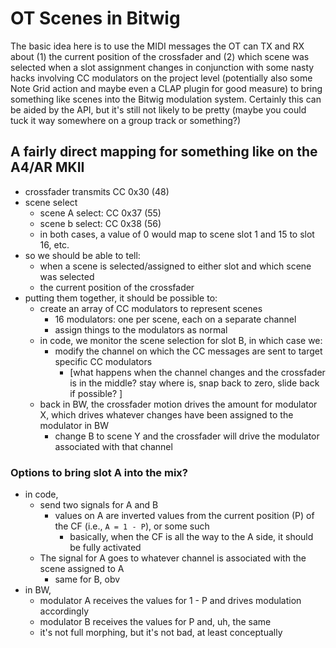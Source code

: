 # OT Scenes in Bitwig

The basic idea here is to use the MIDI messages the OT can TX and RX about (1) the current position of the crossfader and (2) which scene was selected when a slot assignment changes in conjunction with some nasty hacks involving CC modulators on the project level (potentially also some Note Grid action and maybe even a CLAP plugin for good measure) to bring something like scenes into the Bitwig modulation system. Certainly this can be aided by the API, but it's still not likely to be pretty (maybe you could tuck it way somewhere on a group track or something?)


## A fairly direct mapping for something like on the A4/AR MKII
- crossfader transmits CC 0x30 (48)
- scene select
  - scene A select: CC 0x37 (55) 
  - scene b select: CC 0x38 (56)
  - in both cases, a value of 0 would map to scene slot 1 and 15 to slot 16, etc.
- so we should be able to tell:
  - when a scene is selected/assigned to either slot and which scene was selected
  - the current position of the crossfader
- putting them together, it should be possible to:
  - create an array of CC modulators to represent scenes
    - 16 modulators: one per scene, each on a separate channel
    - assign things to the modulators as normal
  - in code, we monitor the scene selection for slot B, in which case we:
    - modify the channel on which the CC messages are sent to target specific CC modulators
      - [what happens when the channel changes and the crossfader is in the middle? stay where is, snap back to zero, slide back if possible? ]
  - back in BW, the crossfader motion drives the amount for modulator X, which drives whatever changes have been assigned to the modulator in BW
    - change B to scene Y and the crossfader will drive the modulator associated with that channel 


### Options to bring slot A into the mix?
- in code,
  - send two signals for A and B
    - values on A are inverted values from the current position (P) of the CF (i.e., `A = 1 - P`), or some such
      - basically, when the CF is all the way to the A side, it should be fully activated
  - The signal for A goes to whatever channel is associated with the scene assigned to A
    - same for B, obv
- in BW,
  - modulator A receives the values for 1 - P and drives modulation accordingly
  - modulator B receives the values for P and, uh, the same
  - it's not full morphing, but it's not bad, at least conceptually 